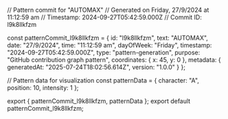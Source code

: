 // Pattern commit for "AUTOMAX"
// Generated on Friday, 27/9/2024 at 11:12:59 am
// Timestamp: 2024-09-27T05:42:59.000Z
// Commit ID: l9k8llkfzm

const patternCommit_l9k8llkfzm = {
  id: "l9k8llkfzm",
  text: "AUTOMAX",
  date: "27/9/2024",
  time: "11:12:59 am",
  dayOfWeek: "Friday",
  timestamp: "2024-09-27T05:42:59.000Z",
  type: "pattern-generation",
  purpose: "GitHub contribution graph pattern",
  coordinates: {
    x: 45,
    y: 0
  },
  metadata: {
    generatedAt: "2025-07-24T18:02:56.614Z",
    version: "1.0.0"
  }
};

// Pattern data for visualization
const patternData = {
  character: "A",
  position: 10,
  intensity: 1
};

export { patternCommit_l9k8llkfzm, patternData };
export default patternCommit_l9k8llkfzm;
